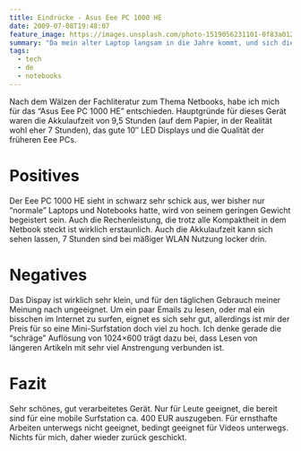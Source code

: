 ```yaml
---
title: Eindrücke - Asus Eee PC 1000 HE
date: 2009-07-08T19:48:07
feature_image: https://images.unsplash.com/photo-1519056231101-0f83a012aed3?ixlib=rb-0.3.5&q=80&fm=jpg&crop=entropy&cs=tinysrgb&w=1080&fit=max&ixid=eyJhcHBfaWQiOjExNzczfQ&s=f7d029c51a1d8605bd3c1742194f2c56
summary: "Da mein alter Laptop langsam in die Jahre kommt, und sich die Ausfallerscheinen häuften, wollte ich mir bis zum Machbook einen kleinen handlichen Mini-Computer anschaffen."
tags:
  - tech
  - de
  - notebooks
---
```


Nach dem Wälzen der Fachliteratur zum Thema Netbooks, habe ich mich für das “Asus Eee PC 1000 HE” entschieden. Hauptgründe für dieses Gerät waren die Akkulaufzeit von 9,5 Stunden (auf dem Papier, in der Realität wohl eher 7 Stunden), das gute 10″ LED Displays und die Qualität der früheren Eee PCs.

# Positives

Der Eee PC 1000 HE sieht in schwarz sehr schick aus, wer bisher nur “normale” Laptops und Notebooks hatte, wird von seinem geringen Gewicht begeistert sein. Auch die Rechenleistung, die trotz alle Kompaktheit in dem Netbook steckt ist wirklich erstaunlich. Auch die Akkulaufzeit kann sich sehen lassen, 7 Stunden sind bei mäßiger WLAN Nutzung locker drin.

# Negatives

Das Dispay ist wirklich sehr klein, und für den täglichen Gebrauch meiner Meinung nach ungeeignet. Um ein paar Emails zu lesen, oder mal ein bisschen im Internet zu surfen, eignet es sich sehr gut, allerdings ist mir der Preis für so eine Mini-Surfstation doch viel zu hoch. Ich denke gerade die “schräge” Auflösung von 1024×600 trägt dazu bei, dass Lesen von längeren Artikeln mit sehr viel Anstrengung verbunden ist.

# Fazit

Sehr schönes, gut verarbeitetes Gerät. Nur für Leute geeignet, die bereit sind für eine mobile Surfstation ca. 400 EUR auszugeben. Für ernsthafte Arbeiten unterwegs nicht geeignet, bedingt geeignet für Videos unterwegs. Nichts für mich, daher wieder zurück geschickt.

